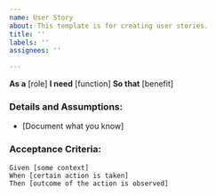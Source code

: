 ```yaml
---
name: User Story
about: This template is for creating user stories.
title: ''
labels: ''
assignees: ''

---
```


**As a** [role]
**I need** [function]
**So that** [benefit]

### Details and Assumptions:
* [Document what you know]

### Acceptance Criteria:
``` gherkin
Given [some context]
When [certain action is taken]
Then [outcome of the action is observed]
```
